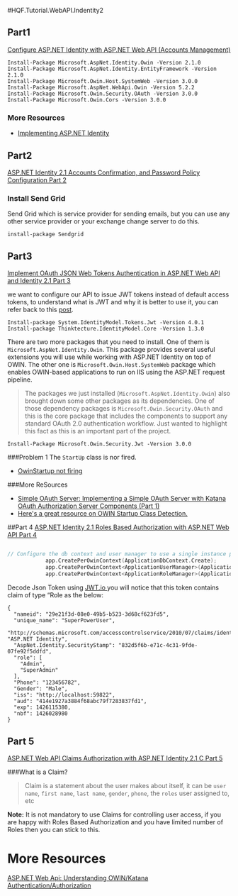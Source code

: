 #HQF.Tutorial.WebAPI.Indentity2

## Part1
[Configure ASP.NET Identity with ASP.NET Web API (Accounts Management)](http://bitoftech.net/2015/01/21/asp-net-identity-2-with-asp-net-web-api-2-accounts-management/)


```
Install-Package Microsoft.AspNet.Identity.Owin -Version 2.1.0
Install-Package Microsoft.AspNet.Identity.EntityFramework -Version 2.1.0
Install-Package Microsoft.Owin.Host.SystemWeb -Version 3.0.0
Install-Package Microsoft.AspNet.WebApi.Owin -Version 5.2.2
Install-Package Microsoft.Owin.Security.OAuth -Version 3.0.0
Install-Package Microsoft.Owin.Cors -Version 3.0.0

```
### More Resources
 - [Implementing ASP.NET Identity](http://odetocode.com/blogs/scott/archive/2014/01/20/implementing-asp-net-identity.aspx)
 
## Part2
[ASP.NET Identity 2.1 Accounts Confirmation, and Password Policy Configuration  Part 2](http://bitoftech.net/2015/02/03/asp-net-identity-2-accounts-confirmation-password-user-policy-configuration/)  



### Install Send Grid
 Send Grid which is service provider for sending emails, but you can use any other service provider or your exchange change server to do this. 


```
install-package Sendgrid

```

## Part3
[Implement OAuth JSON Web Tokens Authentication in ASP.NET Web API and Identity 2.1  Part 3](http://bitoftech.net/2015/02/16/implement-oauth-json-web-tokens-authentication-in-asp-net-web-api-and-identity-2/)   

we want to configure our API to issue JWT tokens instead of default access tokens, to understand what is JWT and why it is better to use it, you can refer back to this [post](http://bitoftech.net/2014/10/27/json-web-token-asp-net-web-api-2-jwt-owin-authorization-server/).   
```
Install-package System.IdentityModel.Tokens.Jwt -Version 4.0.1
Install-package Thinktecture.IdentityModel.Core -Version 1.3.0
```
There are two more packages that you need to install. One of them is `Microsoft.AspNet.Identity.Owin`. This package provides several useful extensions you will use while working with ASP.NET Identity on top of OWIN. The other one is `Microsoft.Owin.Host.SystemWeb` package which enables OWIN-based applications to run on IIS using the ASP.NET request pipeline.   
>The packages we just installed (`Microsoft.AspNet.Identity.Owin`) also brought down some other packages as its dependencies. One of those dependency packages is `Microsoft.Owin.Security.OAuth` and this is the core package that includes the components to support any standard OAuth 2.0 authentication workflow. Just wanted to highlight this fact as this is an important part of the project.

```
Install-Package Microsoft.Owin.Security.Jwt -Version 3.0.0
```


###Problem 1
The `StartUp` class is nor fired. 
- [OwinStartup not firing](https://stackoverflow.com/questions/20203982/owinstartup-not-firing)


###More ReSources
 - [Simple OAuth Server: Implementing a Simple OAuth Server with Katana OAuth Authorization Server Components (Part 1)](http://www.tugberkugurlu.com/archive/simple-oauth-server-implementing-a-simple-oauth-server-with-katana-oauth-authorization-server-components-part-1)  
 - [Here's a great resource on OWIN Startup Class Detection.](http://www.asp.net/aspnet/overview/owin-and-katana/owin-startup-class-detection)
 
##Part 4
[ASP.NET Identity 2.1 Roles Based Authorization with ASP.NET Web API Part 4](http://bitoftech.net/2015/03/11/asp-net-identity-2-1-roles-based-authorization-authentication-asp-net-web-api/)

``` c

// Configure the db context and user manager to use a single instance per request
            app.CreatePerOwinContext(ApplicationDbContext.Create);
            app.CreatePerOwinContext<ApplicationUserManager>(ApplicationUserManager.Create);
            app.CreatePerOwinContext<ApplicationRoleManager>(ApplicationRoleManager.Create);

```


Decode Json Token using [JWT.io ](http://jwt.io/)  you will notice that this token contains claim of type “Role as the below:
```
{
  "nameid": "29e21f3d-08e0-49b5-b523-3d68cf623fd5",
  "unique_name": "SuperPowerUser",
  "http://schemas.microsoft.com/accesscontrolservice/2010/07/claims/identityprovider": "ASP.NET Identity",
  "AspNet.Identity.SecurityStamp": "832d5f6b-e71c-4c31-9fde-07fe92f5ddfd",
  "role": [
    "Admin",
    "SuperAdmin"
  ],
  "Phone": "123456782",
  "Gender": "Male",
  "iss": "http://localhost:59822",
  "aud": "414e1927a3884f68abc79f7283837fd1",
  "exp": 1426115380,
  "nbf": 1426028980
}

```


## Part 5
[ ASP.NET Web API Claims Authorization with ASP.NET Identity 2.1 C Part 5](http://bitoftech.net/2015/03/31/asp-net-web-api-claims-authorization-with-asp-net-identity-2-1/)  

###What is a Claim?

> Claim is a statement about the user makes about itself, it can be `user name`, `first name`, `last name`, `gender`, `phone`, the `roles` user assigned to, etc

**Note:** It is not mandatory to use Claims for controlling user access, if you are happy with Roles Based Authorization and you have limited number of Roles then you can stick to this.




# More Resources
[ASP.NET Web Api: Understanding OWIN/Katana Authentication/Authorization](http://johnatten.com/2015/01/19/asp-net-web-api-understanding-owinkatana-authenticationauthorization-part-i-concepts/)



